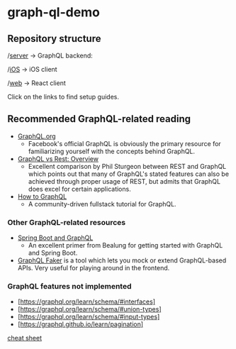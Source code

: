 # graph-ql-demo

## Repository structure

/[server](https://github.com/michaelom/graph-ql-demo/tree/master/server) -> GraphQL backend: 

/[iOS](https://github.com/michaelom/graph-ql-demo/tree/master/iOS) -> iOS client

/[web](https://github.com/michaelom/graph-ql-demo/tree/master/web) -> React client

Click on the links to find setup guides.


## Recommended GraphQL-related reading

- [GraphQL.org](http://graphql.org/)
  - Facebook's official GraphQL is obviously the primary resource for familiarizing yourself with the concepts behind GraphQL.
- [GraphQL vs Rest: Overview](https://philsturgeon.uk/api/2017/01/24/graphql-vs-rest-overview/)
  - Excellent comparison by Phil Sturgeon between REST and GraphQL which points out that many of GraphQL's stated features can also be achieved through proper usage of REST, but admits that GraphQL does excel for certain applications.
- [How to GraphQL](https://www.howtographql.com/)
  - A community-driven fullstack tutorial for GraphQL.

### Other GraphQL-related resources

- [Spring Boot and GraphQL](http://www.baeldung.com/spring-graphql)
  - An excellent primer from Bealung for getting started with GraphQL and Spring Boot.
- [GraphQL Faker](https://github.com/APIs-guru/graphql-faker) is a tool which lets you mock or extend GraphQL-based APIs. Very useful for playing around in the frontend.


### GraphQL features not implemented
- [https://graphql.org/learn/schema/#interfaces]
- [https://graphql.org/learn/schema/#union-types]
- [https://graphql.org/learn/schema/#input-types]
- [https://graphql.github.io/learn/pagination]


[cheat sheet](https://raw.githubusercontent.com/sogko/graphql-shorthand-notation-cheat-sheet/master/graphql-shorthand-notation-cheat-sheet.png)
